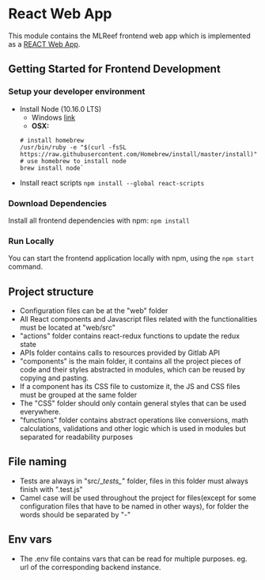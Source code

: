 React Web App
=============

This module contains the MLReef frontend web app which is implemented as a [REACT Web App](https://reactjs.org/).


Getting Started for Frontend Development
--------------------
### Setup your developer environment
* Install Node (10.16.0 LTS)
  * Windows [link](https://nodejs.org/en/download/)
  * **OSX:**
  ```shell script
  # install homebrew
  /usr/bin/ruby -e "$(curl -fsSL https://raw.githubusercontent.com/Homebrew/install/master/install)"
  # use homebrew to install node
  brew install node`
  ```
* Install react scripts `npm install --global react-scripts`

### Download Dependencies
Install all frontend dependencies with npm: `npm install`

### Run Locally
You can start the frontend application locally with npm, using the `npm start` command. 


## Project structure

* Configuration files can be at the "web" folder
* All React components and Javascript files related with the functionalities must be located at "web/src"
* "actions" folder contains react-redux functions to update the redux state
* APIs folder contains calls to resources provided by Gitlab API
* "components" is the main folder, it contains all the project pieces of code and their styles abstracted in modules, which can be reused by copying and pasting.
* If a component has its CSS file to customize it, the JS and CSS files must be grouped at the same folder
* The "CSS" folder should only contain general styles that can be used everywhere.
* "functions" folder contains abstract operations like conversions, math calculations, validations and other logic which is used in modules but separated for readability purposes

## File naming

* Tests are always in "src/\__tests\__" folder, files in this folder must always finish with ".test.js"
* Camel case will be used throughout the project for files(except for some configuration files that have to be named in other ways), for folder the words should be separated by "-"

## Env vars

* The .env file contains vars that can be read for multiple purposes. eg. url of the corresponding backend instance.
